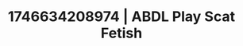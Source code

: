 ---
categories:
- Softcore surrealism
- AI-generated
- Elegant fetish
- Breath play
- Digital dominatrix
- ASMR
- Mid-century kink
- Cosplay
image: /assets/images/1746634208974.jpg
layout: post
seo:
  description: Featured content with artistic Scat Fetish, ABDL Play. HD images available.
  keywords: Scat Fetish, ABDL Play
  og_image: /assets/images/1746634208974.jpg
  schema_type: VisualArtwork
tags:
- ABDL Play
- Scat Fetish
- '#1746634208974'
title: 1746634208974 | ABDL Play Scat Fetish
---